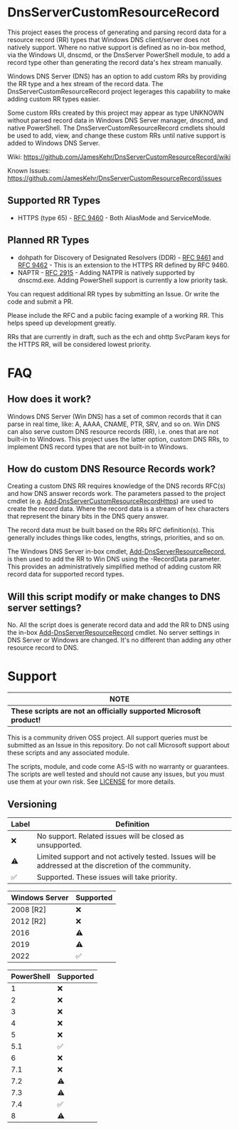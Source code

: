# DnsServerCustomResourceRecord

This project eases the process of generating and parsing record data for a resource record (RR) types that Windows DNS client/server does not natively support. Where no native support is defined as no in-box method, via the Windows UI, dnscmd, or the DnsServer PowerShell module, to add a record type other than generating the record data's hex stream manually.

Windows DNS Server (DNS) has an option to add custom RRs by providing the RR type and a hex stream of the record data. The DnsServerCustomResourceRecord project legerages this capability to make adding custom RR types easier.

Some custom RRs created by this project may appear as type UNKNOWN without parsed record data in Windows DNS Server manager, dnscmd, and native PowerShell. The DnsServerCustomResourceRecord cmdlets should be used to add, view, and change these custom RRs until native support is added to Windows DNS Server.

Wiki: https://github.com/JamesKehr/DnsServerCustomResourceRecord/wiki

Known Issues: https://github.com/JamesKehr/DnsServerCustomResourceRecord/issues

## Supported RR Types

- HTTPS (type 65) - [RFC 9460](https://www.rfc-editor.org/rfc/rfc9460.html "RFC 9460 - Service Binding and Parameter Specification via the DNS (SVCB and HTTPS Resource Records)") - Both AliasMode and ServiceMode.

## Planned RR Types

- dohpath for Discovery of Designated Resolvers (DDR) - [RFC 9461](https://www.rfc-editor.org/rfc/rfc9461.html "RFC 9461 - Service Binding Mapping for DNS Servers") and [RFC 9462](https://www.rfc-editor.org/rfc/rfc9462.html "RFC 9462 - Discovery of Designated Resolvers") - This is an extension to the HTTPS RR defined by RFC 9460.
- NAPTR - [RFC 2915](https://www.rfc-editor.org/rfc/rfc2915.html "RFC-2915 - The Naming Authority Pointer (NAPTR) DNS Resource Record") - Adding NATPR is natively supported by dnscmd.exe. Adding PowerShell support is currently a low priority task.

You can request additional RR types by submitting an Issue. Or write the code and submit a PR.

Please include the RFC and a public facing example of a working RR. This helps speed up development greatly.

RRs that are currently in draft, such as the ech and ohttp SvcParam keys for the HTTPS RR, will be considered lowest priority.

# FAQ

## How does it work?

Windows DNS Server (Win DNS) has a set of common records that it can parse in real time, like: A, AAAA, CNAME, PTR, SRV, and so on. Win DNS can also serve custom DNS resource records (RR), i.e. ones that are not built-in to Windows. This project uses the latter option, custom DNS RRs, to implement DNS record types that are not built-in to Windows.

## How do custom DNS Resource Records work?

Creating a custom DNS RR requires knowledge of the DNS records RFC(s) and how DNS answer records work. The parameters passed to the project cmdlet (e.g. [Add‐DnsServerCustomResourceRecordHttps](https://github.com/JamesKehr/DnsServerCustomResourceRecord/wiki/Add%E2%80%90DnsServerCustomResourceRecordHttps)) are used to create the record data. Where the record data is a stream of hex characters that represent the binary bits in the DNS query answer.

The record data must be built based on the RRs RFC definition(s). This generally includes things like codes, lengths, strings, priorities, and so on.

The Windows DNS Server in-box cmdlet, [Add-DnsServerResourceRecord](https://learn.microsoft.com/powershell/module/dnsserver/add-dnsserverresourcerecord), is then used to add the RR to Win DNS using the -RecordData parameter. This provides an administratively simplified method of adding custom RR record data for supported record types.

## Will this script modify or make changes to DNS server settings?

No. All the script does is generate record data and add the RR to DNS using the in-box [Add-DnsServerResourceRecord](https://learn.microsoft.com/powershell/module/dnsserver/add-dnsserverresourcerecord) cmdlet. No server settings in DNS Server or Windows are changed. It's no different than adding any other resource record to DNS.


# Support

|**NOTE**|
|----------------|
|**These scripts are not an officially supported Microsoft product!**|

This is a community driven OSS project. All support queries must be submitted as an Issue in this repository. Do not call Microsoft support about these scripts and any associated module.

The scripts, module, and code come AS-IS with no warranty or guarantees. The scripts are well tested and should not cause any issues, but you must use them at your own risk. See [LICENSE](../main/LICENSE) for more details.

## Versioning


| Label | Definition |
|-------|------------|
| :x: | No support. Related issues will be closed as unsupported. |
| ⚠️  | Limited support and not actively tested. Issues will be addressed at the discretion of the community. |
| :white_check_mark: | Supported. These issues will take priority. |

|Windows Server| Supported |
|--------------|-----------|
| 2008 [R2] | :x: |
| 2012 [R2] | :x: |
| 2016      | ⚠️ |
| 2019      | ⚠️ |
| 2022      | :white_check_mark: |

| PowerShell | Supported |
|------------|-----------|
| 1 | :x: |
| 2 | :x: |
| 3 | :x: |
| 4 | :x: |
| 5 | :x: |
| 5.1 | :white_check_mark: |
| 6 | :x: |
| 7.1 | :x: |
| 7.2 | ⚠️ |
| 7.3 | ⚠️ |
| 7.4 | :white_check_mark: |
| 8 | ⚠️ |
